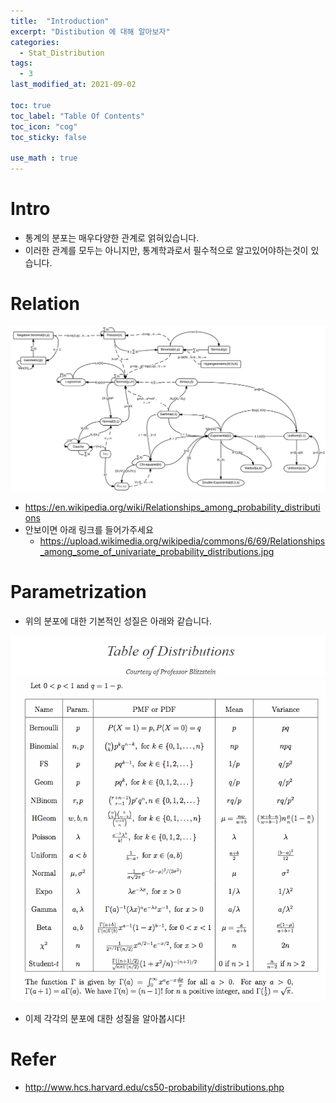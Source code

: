 ```yaml
---
title:  "Introduction"
excerpt: "Distibution 에 대해 알아보자"
categories:
  - Stat_Distribution
tags:
  - 3
last_modified_at: 2021-09-02

toc: true
toc_label: "Table Of Contents"
toc_icon: "cog"
toc_sticky: false

use_math : true
---
```


# Intro

- 통계의 분포는 매우다양한 관계로 얽혀있습니다. 
- 이러한 관계를 모두는 아니지만, 통계학과로서 필수적으로 알고있어야하는것이 있습니다. 

# Relation

![png](/assets/images/Stat/54_1.png)

- https://en.wikipedia.org/wiki/Relationships_among_probability_distributions
- 안보이면 아래 링크를 들어가주세요
  - https://upload.wikimedia.org/wikipedia/commons/6/69/Relationships_among_some_of_univariate_probability_distributions.jpg

# Parametrization

- 위의 분포에 대한 기본적인 성질은 아래와 같습니다.

![png](/assets/images/Stat/54_4.png)

- 이제 각각의 분포에 대한 성질을 알아봅시다!

# Refer

- http://www.hcs.harvard.edu/cs50-probability/distributions.php

